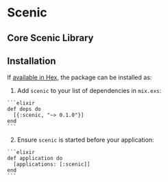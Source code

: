 # Scenic

## Core Scenic Library


## Installation

If [available in Hex](https://hex.pm/docs/publish), the package can be installed as:

  1. Add `scenic` to your list of dependencies in `mix.exs`:

    ```elixir
    def deps do
      [{:scenic, "~> 0.1.0"}]
    end
    ```

  2. Ensure `scenic` is started before your application:

    ```elixir
    def application do
      [applications: [:scenic]]
    end
    ```


